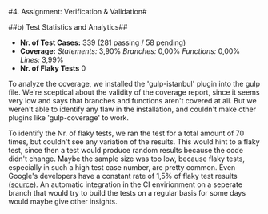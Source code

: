 #4. Assignment: Verification & Validation#

##b) Test Statistics and Analytics##

- **Nr. of Test Cases:**
339 (281 passing / 58 pending)
- **Coverage:**
*Statements:* 3,90%
*Branches:* 0,00%
*Functions:* 0,00%
*Lines:* 3,99%
- **Nr. of Flaky Tests** 0

To analyze the coverage, we installed the 'gulp-istanbul' plugin into the gulp file. We're sceptical about the validity of the coverage report, since it seems very low and says that branches and functions aren't covered at all. But we weren't able to identify any flaw in the installation, and couldn't make other plugins like 'gulp-coverage' to work.

To identify the Nr. of flaky tests, we ran the test for a total amount of 70 times, but couldn't see any variation of the results. This would hint to a flaky test, since then a test would produce random results because the code didn't change.
Maybe the sample size was too low, because flaky tests, especially in such a high test case number, are pretty common. Even Google's developers have a constant rate of 1,5% of flaky test results ([source](https://www.google.com)). An automatic integration in the CI envirionment on a seperate branch that would try to build the tests on a regular basis for some days would maybe give other insights.
